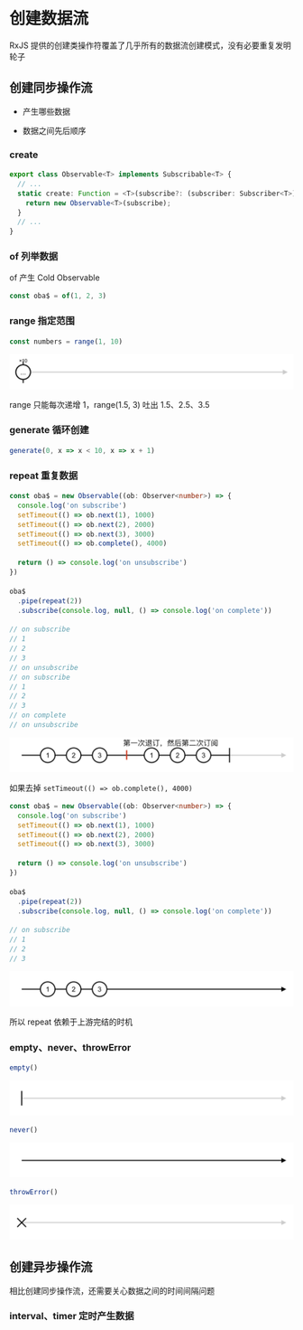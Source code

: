 # 创建数据流

RxJS 提供的创建类操作符覆盖了几乎所有的数据流创建模式，没有必要重复发明轮子

## 创建同步操作流

* 产生哪些数据

* 数据之间先后顺序

### create

```ts
export class Observable<T> implements Subscribable<T> {
  // ...
  static create: Function = <T>(subscribe?: (subscriber: Subscriber<T>) => TeardownLogic) => {
    return new Observable<T>(subscribe);
  }
  // ...
}
```

### of 列举数据

of 产生 Cold Observable

```ts
const oba$ = of(1, 2, 3)
```

### range 指定范围

```ts
const numbers = range(1, 10)
```

![range](./images/range.png)

range 只能每次递增 1，range(1.5, 3) 吐出 1.5、2.5、3.5

### generate 循环创建

```ts
generate(0, x => x < 10, x => x + 1)
```

### repeat 重复数据

```ts
const oba$ = new Observable((ob: Observer<number>) => {
  console.log('on subscribe')
  setTimeout(() => ob.next(1), 1000)
  setTimeout(() => ob.next(2), 2000)
  setTimeout(() => ob.next(3), 3000)
  setTimeout(() => ob.complete(), 4000)

  return () => console.log('on unsubscribe')
})

oba$
  .pipe(repeat(2))
  .subscribe(console.log, null, () => console.log('on complete'))

// on subscribe
// 1
// 2
// 3
// on unsubscribe
// on subscribe
// 1
// 2
// 3
// on complete
// on unsubscribe
```

![repeat](./images/repeat.png)

如果去掉 `setTimeout(() => ob.complete(), 4000)`

```ts
const oba$ = new Observable((ob: Observer<number>) => {
  console.log('on subscribe')
  setTimeout(() => ob.next(1), 1000)
  setTimeout(() => ob.next(2), 2000)
  setTimeout(() => ob.next(3), 3000)

  return () => console.log('on unsubscribe')
})

oba$
  .pipe(repeat(2))
  .subscribe(console.log, null, () => console.log('on complete'))

// on subscribe
// 1
// 2
// 3
```

![repeat2](./images/repeat2.png)

所以 repeat 依赖于上游完结的时机

### empty、never、throwError

```ts
empty()
```

![empty](./images/empty.png)

```ts
never()
```

![never](./images/never.png)

```ts
throwError()
```

![throwError](./images/throwError.png)

## 创建异步操作流

相比创建同步操作流，还需要关心数据之间的时间间隔问题

### interval、timer 定时产生数据
